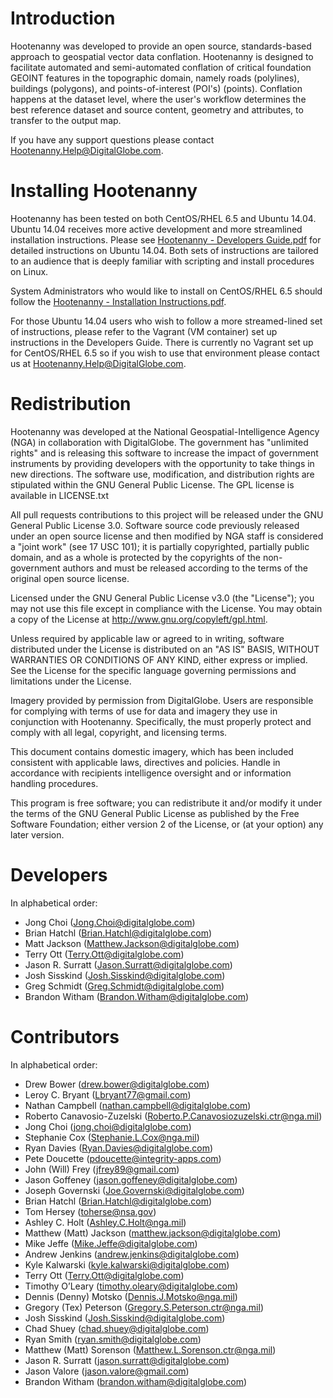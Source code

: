 # Introduction

Hootenanny was developed to provide an open source, standards-based approach to geospatial vector data conflation. Hootenanny is designed to facilitate automated and semi-automated conflation of critical foundation GEOINT features in the topographic domain, namely roads (polylines), buildings (polygons), and points-of-interest (POI's) (points). Conflation happens at the dataset level, where the user's workflow determines the best reference dataset and source content, geometry and attributes, to transfer to the output map.

If you have any support questions please contact Hootenanny.Help@DigitalGlobe.com.

# Installing Hootenanny 

Hootenanny has been tested on both CentOS/RHEL 6.5 and Ubuntu 14.04. Ubuntu
14.04 receives more active development and more streamlined installation
instructions. Please see [Hootenanny - Developers
Guide.pdf](https://github.com/ngageoint/hootenanny/releases/download/v0.2.16/Hootenanny.-.Developer.Guide.pdf) for detailed instructions on Ubuntu 14.04. Both sets of instructions are tailored to an audience that is deeply familiar with scripting and install procedures on Linux.

System Administrators who would like to install on CentOS/RHEL 6.5 should follow
the [Hootenanny - Installation
Instructions.pdf](https://github.com/ngageoint/hootenanny/releases/download/v0.2.16/Hootenanny.-.Installation.Instructions.pdf).

For those Ubuntu 14.04 users who wish to follow a more streamed-lined set of instructions, please refer to the Vagrant (VM container) set up instructions in the Developers Guide.  There is currently no Vagrant set up for CentOS/RHEL 6.5 so if you wish to use that environment please contact us at Hootenanny.Help@DigitalGlobe.com.

# Redistribution

Hootenanny was developed at the National Geospatial-Intelligence Agency (NGA) in collaboration with DigitalGlobe.  The government has "unlimited rights" and is releasing this software to increase the impact of government instruments by providing developers with the opportunity to take things in new directions. The software use, modification, and distribution rights are stipulated within the GNU General Public License. The GPL license is available in LICENSE.txt

All pull requests contributions to this project will be released under the GNU General Public License 3.0. Software source code previously released under an open source license and then modified by NGA staff is considered a "joint work" (see 17 USC 101); it is partially copyrighted, partially public domain, and as a whole is protected by the copyrights of the non-government authors and must be released according to the terms of the original open source license.

Licensed under the GNU General Public License v3.0 (the "License"); you may not use this file except in compliance with the License. You may obtain a copy of the License at http://www.gnu.org/copyleft/gpl.html.

Unless required by applicable law or agreed to in writing, software distributed under the License is distributed on an "AS IS" BASIS, WITHOUT WARRANTIES OR CONDITIONS OF ANY KIND, either express or implied. See the License for the specific language governing permissions and limitations under the License.

Imagery provided by permission from DigitalGlobe. Users are responsible for complying with terms of use for data and imagery they use in conjunction with Hootenanny. Specifically, the must properly protect and comply with all legal, copyright, and licensing terms.

This document contains domestic imagery, which has been included consistent with applicable laws, directives and policies. Handle in accordance with recipients intelligence oversight and or information handling procedures.

This program is free software; you can redistribute it and/or modify it under the terms of the GNU General Public License as published by the Free Software Foundation; either version 2 of the License, or (at your option) any later version.

# Developers

In alphabetical order:

* Jong Choi (Jong.Choi@digitalglobe.com)
* Brian Hatchl (Brian.Hatchl@digitalglobe.com)
* Matt Jackson (Matthew.Jackson@digitalglobe.com)
* Terry Ott (Terry.Ott@digitalglobe.com)
* Jason R. Surratt (Jason.Surratt@digitalglobe.com)
* Josh Sisskind (Josh.Sisskind@digitalglobe.com)
* Greg Schmidt (Greg.Schmidt@digitalglobe.com)
* Brandon Witham (Brandon.Witham@digitalglobe.com)

# Contributors

In alphabetical order:

* Drew Bower (drew.bower@digitalglobe.com)
* Leroy C. Bryant (Lbryant77@gmail.com)
* Nathan Campbell (nathan.campbell@digitalglobe.com)
* Roberto Canavosio-Zuzelski (Roberto.P.Canavosiozuzelski.ctr@nga.mil)
* Jong Choi (jong.choi@digitalglobe.com)
* Stephanie Cox (Stephanie.L.Cox@nga.mil)
* Ryan Davies (Ryan.Davies@digitalglobe.com)
* Pete Doucette (pdoucette@integrity-apps.com)
* John (Will) Frey (jfrey89@gmail.com)
* Jason Goffeney (jason.goffeney@digitalglobe.com)
* Joseph Governski (Joe.Governski@digitalglobe.com)
* Brian Hatchl (Brian.Hatchl@digitalglobe.com)
* Tom Hersey (toherse@nsa.gov)
* Ashley C. Holt (Ashley.C.Holt@nga.mil)
* Matthew (Matt) Jackson (matthew.jackson@digitalglobe.com)
* Mike Jeffe (Mike.Jeffe@digitalglobe.com)
* Andrew Jenkins (andrew.jenkins@digitalglobe.com)
* Kyle Kalwarski (kyle.kalwarski@digitalglobe.com)
* Terry Ott (Terry.Ott@digitalglobe.com)
* Timothy O’Leary (timothy.oleary@digitalglobe.com)
* Dennis (Denny) Motsko (Dennis.J.Motsko@nga.mil)
* Gregory (Tex) Peterson (Gregory.S.Peterson.ctr@nga.mil)
* Josh Sisskind (Josh.Sisskind@digitalglobe.com)
* Chad Shuey (chad.shuey@digitalglobe.com)
* Ryan Smith (ryan.smith@digitalglobe.com)
* Matthew (Matt) Sorenson (Matthew.L.Sorenson.ctr@nga.mil)
* Jason R. Surratt (jason.surratt@digitalglobe.com)
* Jason Valore (jason.valore@gmail.com)
* Brandon Witham (brandon.witham@digitalglobe.com)

